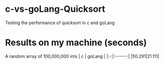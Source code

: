# c-vs-goLang-Quicksort
Testing the performance of quicksort in c and goLang

# Results on my machine (seconds)
A random array of 100,000,000 ints
| c | goLang |
|:-:|:------:|
|50.291|21.111|